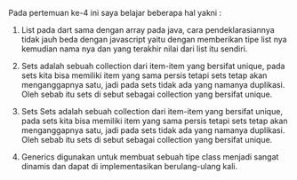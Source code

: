 Pada pertemuan ke-4 ini saya belajar beberapa hal yakni :
1. List pada dart sama dengan array pada java, cara pendeklarasiannya tidak jauh beda dengan javascript yaitu dengan memberikan tipe list nya kemudian nama nya dan yang terakhir nilai dari list itu sendiri.

2. Sets adalah sebuah collection dari item-item yang bersifat unique, pada sets kita bisa memiliki item yang sama persis tetapi sets tetap akan menganggapnya satu, jadi pada sets tidak ada yang namanya duplikasi. Oleh sebab itu sets di sebut sebagai collection yang bersifat unique.

3. Sets Sets adalah sebuah collection dari item-item yang bersifat unique, pada sets kita bisa memiliki item yang sama persis tetapi sets tetap akan menganggapnya satu, jadi pada sets tidak ada yang namanya duplikasi. Oleh sebab itu sets di sebut sebagai collection yang bersifat unique.

4. Generics digunakan untuk membuat sebuah tipe class menjadi sangat dinamis dan dapat di implementasikan berulang-ulang kali.
